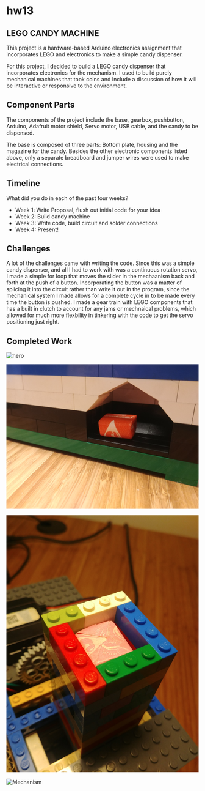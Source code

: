 # hw13
## LEGO CANDY MACHINE

This project is a hardware-based Arduino electronics assignment that incorporates LEGO and electronics to make a simple candy dispenser.

For this project, I decided to build a LEGO candy dispenser that incorporates electronics for the mechanism. I used to build purely mechanical machines that took coins and 
Include a discussion of how it will be interactive or responsive to the environment.

## Component Parts

The components of the project include the base, gearbox, pushbutton, Arduino, Adafruit motor shield, Servo motor, USB cable, and the candy to be dispensed. 

The base is composed of three parts: Bottom plate, housing and the magazine for the candy. 
Besides the other electronic components listed above, only a separate breadboard and jumper wires were used to make electrical connections. 

## Timeline

What did you do in each of the past four weeks?

- Week 1: Write Proposal, flush out initial code for your idea
- Week 2: Build candy machine
- Week 3: Write code, build circuit and solder connections
- Week 4: Present!
 
## Challenges

A lot of the challenges came with writing the code. Since this was a simple candy dispenser, and all I had to work with was a continuous rotation servo, I made a simple for loop that moves the slider in the mechaanism back and forth at the push of a button. Incorporating the button was a matter of splicing it into the circuit rather than write it out in the program, since the mechanical system I made allows for a complete cycle in to be made every time the button is pushed. I made a gear train with LEGO components that has a built in clutch to account for any jams or mechnaical problems, which allowed for much more flexbility in tinkering with the code to get the servo positioning just right.

## Completed Work
![hero](https://github.com/chrisnnegrete/hw13/blob/master/Hero_Shot.jpg)

![Candy.Dispensed](https://github.com/chrisnnegrete/hw13/blob/master/Candy_Dispensed.jpg)

![Magazine](https://github.com/chrisnnegrete/hw13/blob/master/Magazine.jpg)

![Mechanism](https://github.com/chrisnnegrete/hw13/blob/master/Mechanism.jpg)
